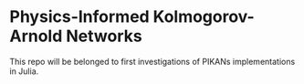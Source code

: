 # Physics-Informed Kolmogorov-Arnold Networks

This repo will be belonged to first investigations of PIKANs implementations in Julia.
